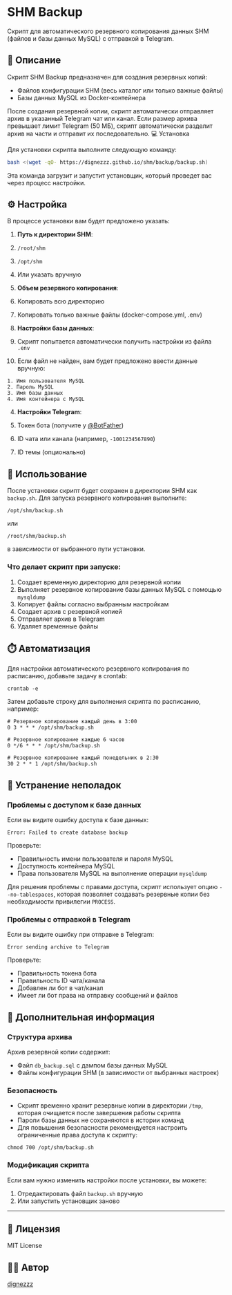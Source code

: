 # SHM Backup

Скрипт для автоматического резервного копирования данных SHM (файлов и базы данных MySQL) с отправкой в Telegram.

## 📝 Описание

Скрипт SHM Backup предназначен для создания резервных копий:

* Файлов конфигурации SHM (весь каталог или только важные файлы)
* Базы данных MySQL из Docker-контейнера

После создания резервной копии, скрипт автоматически отправляет архив в указанный Telegram чат или канал. Если размер архива превышает лимит Telegram (50 МБ), скрипт автоматически разделит архив на части и отправит их последовательно.
💻 Установка

Для установки скрипта выполните следующую команду:
```bash
bash <(wget -qO- https://dignezzz.github.io/shm/backup/backup.sh)
```

Эта команда загрузит и запустит установщик, который проведет вас через процесс настройки.

## ⚙️ Настройка

В процессе установки вам будет предложено указать:

1. **Путь к директории SHM**:

  1. `/root/shm`
  2. `/opt/shm`
  3. Или указать вручную



2. **Объем резервного копирования**:

  1. Копировать всю директорию
  2. Копировать только важные файлы (docker-compose.yml, .env)



3. **Настройки базы данных**:

  1. Скрипт попытается автоматически получить настройки из файла `.env`
  2. Если файл не найден, вам будет предложено ввести данные вручную:

    1. Имя пользователя MySQL
    2. Пароль MySQL
    3. Имя базы данных
    4. Имя контейнера с MySQL






4. **Настройки Telegram**:

1. Токен бота (получите у [@BotFather](https://t.me/BotFather))
2. ID чата или канала (например, `-1001234567890`)
3. ID темы (опционально)





## 🚀 Использование

После установки скрипт будет сохранен в директории SHM как `backup.sh`. Для запуска резервного копирования выполните:

```shellscript
/opt/shm/backup.sh
```

или

```shellscript
/root/shm/backup.sh
```

в зависимости от выбранного пути установки.

### Что делает скрипт при запуске:

1. Создает временную директорию для резервной копии
2. Выполняет резервное копирование базы данных MySQL с помощью `mysqldump`
3. Копирует файлы согласно выбранным настройкам
4. Создает архив с резервной копией
5. Отправляет архив в Telegram
6. Удаляет временные файлы


## ⏱️ Автоматизация

Для настройки автоматического резервного копирования по расписанию, добавьте задачу в crontab:

```shellscript
crontab -e
```

Затем добавьте строку для выполнения скрипта по расписанию, например:

```plaintext
# Резервное копирование каждый день в 3:00
0 3 * * * /opt/shm/backup.sh

# Резервное копирование каждые 6 часов
0 */6 * * * /opt/shm/backup.sh

# Резервное копирование каждый понедельник в 2:30
30 2 * * 1 /opt/shm/backup.sh
```

## 🔧 Устранение неполадок

### Проблемы с доступом к базе данных

Если вы видите ошибку доступа к базе данных:

```plaintext
Error: Failed to create database backup
```

Проверьте:

- Правильность имени пользователя и пароля MySQL
- Доступность контейнера MySQL
- Права пользователя MySQL на выполнение операции `mysqldump`


Для решения проблемы с правами доступа, скрипт использует опцию `--no-tablespaces`, которая позволяет создавать резервные копии без необходимости привилегии `PROCESS`.

### Проблемы с отправкой в Telegram

Если вы видите ошибку при отправке в Telegram:

```plaintext
Error sending archive to Telegram
```

Проверьте:

- Правильность токена бота
- Правильность ID чата/канала
- Добавлен ли бот в чат/канал
- Имеет ли бот права на отправку сообщений и файлов


## 📌 Дополнительная информация

### Структура архива

Архив резервной копии содержит:

- Файл `db_backup.sql` с дампом базы данных MySQL
- Файлы конфигурации SHM (в зависимости от выбранных настроек)


### Безопасность

- Скрипт временно хранит резервные копии в директории `/tmp`, которая очищается после завершения работы скрипта
- Пароли базы данных не сохраняются в истории команд
- Для повышения безопасности рекомендуется настроить ограниченные права доступа к скрипту:

```shellscript
chmod 700 /opt/shm/backup.sh
```




### Модификация скрипта

Если вам нужно изменить настройки после установки, вы можете:

1. Отредактировать файл `backup.sh` вручную
2. Или запустить установщик заново


---

## 📜 Лицензия

MIT License

## 👨‍💻 Автор

[dignezzz](https://github.com/dignezzz)




```
